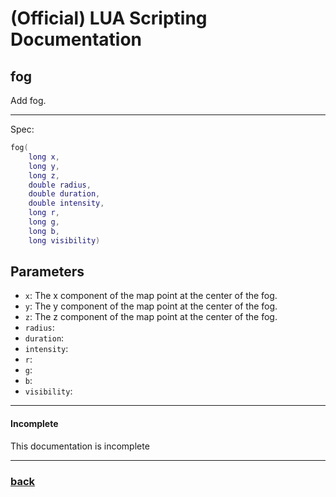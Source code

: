 
# (Official) LUA Scripting Documentation

## fog

Add fog.

___

Spec:

```lua
fog(
	long x,
	long y,
	long z,
	double radius,
	double duration,
	double intensity,
	long r,
	long g,
	long b,
	long visibility)
```

## Parameters

- `x`: The x component of the map point at the center of the fog.
- `y`: The y component of the map point at the center of the fog.
- `z`: The z component of the map point at the center of the fog.
- `radius`: 
- `duration`: 
- `intensity`: 
- `r`: 
- `g`: 
- `b`: 
- `visibility`: 

___

#### Incomplete

This documentation is incomplete

___

### [back](../weather)
